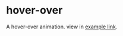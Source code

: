 # hover-over
A hover-over animation.
view in [example link](https://kidddfu.github.io/hover-over/).

